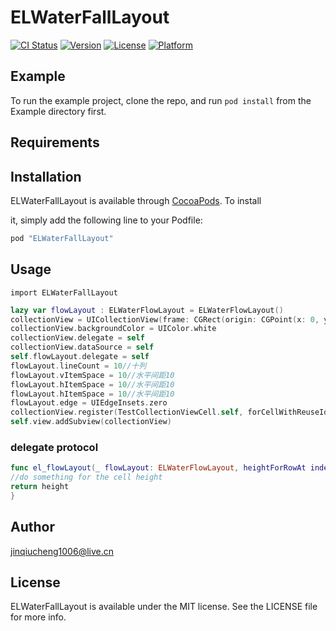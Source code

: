 # ELWaterFallLayout

[![CI Status](http://img.shields.io/travis/jinqiucheng1006@live.cn/ELWaterFallLayout.svg?style=flat)](https://travis-ci.org/jinqiucheng1006@live.cn/ELWaterFallLayout)
[![Version](https://img.shields.io/cocoapods/v/ELWaterFallLayout.svg?style=flat)](http://cocoapods.org/pods/ELWaterFallLayout)
[![License](https://img.shields.io/cocoapods/l/ELWaterFallLayout.svg?style=flat)](http://cocoapods.org/pods/ELWaterFallLayout)
[![Platform](https://img.shields.io/cocoapods/p/ELWaterFallLayout.svg?style=flat)](http://cocoapods.org/pods/ELWaterFallLayout)

## Example

To run the example project, clone the repo, and run `pod install` from the Example directory first.

## Requirements

## Installation

ELWaterFallLayout is available through [CocoaPods]([http://cocoapods.org](http://cocoapods.org)). To install

it, simply add the following line to your Podfile:

```ruby
pod "ELWaterFallLayout"
```



## Usage

```
import ELWaterFallLayout
```



```swift
lazy var flowLayout : ELWaterFlowLayout = ELWaterFlowLayout()
collectionView = UICollectionView(frame: CGRect(origin: CGPoint(x: 0, y: 0), size: CGSize(width: self.view.frame.size.width, height: self.view.frame.size.height - 200)) , collectionViewLayout:flowLayout)
collectionView.backgroundColor = UIColor.white
collectionView.delegate = self
collectionView.dataSource = self
self.flowLayout.delegate = self
flowLayout.lineCount = 10//十列
flowLayout.vItemSpace = 10//水平间距10
flowLayout.hItemSpace = 10//水平间距10
flowLayout.hItemSpace = 10//水平间距10
flowLayout.edge = UIEdgeInsets.zero
collectionView.register(TestCollectionViewCell.self, forCellWithReuseIdentifier: "cell")
self.view.addSubview(collectionView)

```



### delegate protocol

```swift
func el_flowLayout(_ flowLayout: ELWaterFlowLayout, heightForRowAt index: Int) -> CGFloat {
//do something for the cell height
return height
}
```





## Author

jinqiucheng1006@live.cn

## License

ELWaterFallLayout is available under the MIT license. See the LICENSE file for more info.
